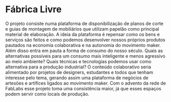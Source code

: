Fábrica Livre
=============

O projeto consiste numa plataforma de disponibilização de planos de corte e guias de montagem de mobiliários que utilizam papelão como
principal material de elaboração. A ideia da plataforma é repensar como os bens e serviços são feitos e como podemos desenvolver nossos
próprios produtos pautados na economia colaborativa e na autonomia do movimento maker. Além disso entra em pauta a forma de
consumo do nosso século. Quais as alternativas possíveis para um consumo mais inteligente e menos agressivo ao meio ambiente? Quais
técnicas e tecnologias podemos usar como alternativa para a produção industrial? O conteúdo colaborativo seria alimentado por projetos
de designers, estudantes e todos que tenham interesse pelo tema, gerando assim uma plataforma de negócios de artesões e artífices
ligados ao movimento maker. Com o advento da rede de FabLabs esse projeto toma uma consistência maior, já que esses espaços podem
servir como locais de produção.
